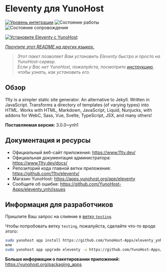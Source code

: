 <!--
Важно: этот README был автоматически сгенерирован <https://github.com/YunoHost/apps/tree/master/tools/readme_generator>
Он НЕ ДОЛЖЕН редактироваться вручную.
-->

# Eleventy для YunoHost

[![Уровень интеграции](https://apps.yunohost.org/badge/integration/eleventy)](https://ci-apps.yunohost.org/ci/apps/eleventy/)
![Состояние работы](https://apps.yunohost.org/badge/state/eleventy)
![Состояние сопровождения](https://apps.yunohost.org/badge/maintained/eleventy)

[![Установите Eleventy с YunoHost](https://install-app.yunohost.org/install-with-yunohost.svg)](https://install-app.yunohost.org/?app=eleventy)

*[Прочтите этот README на других языках.](./ALL_README.md)*

> *Этот пакет позволяет Вам установить Eleventy быстро и просто на YunoHost-сервер.*  
> *Если у Вас нет YunoHost, пожалуйста, посмотрите [инструкцию](https://yunohost.org/install), чтобы узнать, как установить его.*

## Обзор

11ty is a simpler static site generator. An alternative to Jekyll. Written in JavaScript. Transforms a directory of templates (of varying types) into HTML.
Works with HTML, Markdown, JavaScript, Liquid, Nunjucks, with addons for WebC, Sass, Vue, Svelte, TypeScript, JSX, and many others!


**Поставляемая версия:** 3.0.0~ynh1
## Документация и ресурсы

- Официальный веб-сайт приложения: <https://www.11ty.dev/>
- Официальная документация администратора: <https://www.11ty.dev/docs/>
- Репозиторий кода главной ветки приложения: <https://github.com/11ty/eleventy/>
- Магазин YunoHost: <https://apps.yunohost.org/app/eleventy>
- Сообщите об ошибке: <https://github.com/YunoHost-Apps/eleventy_ynh/issues>

## Информация для разработчиков

Пришлите Ваш запрос на слияние в [ветку `testing`](https://github.com/YunoHost-Apps/eleventy_ynh/tree/testing).

Чтобы попробовать ветку `testing`, пожалуйста, сделайте что-то вроде этого:

```bash
sudo yunohost app install https://github.com/YunoHost-Apps/eleventy_ynh/tree/testing --debug
или
sudo yunohost app upgrade eleventy -u https://github.com/YunoHost-Apps/eleventy_ynh/tree/testing --debug
```

**Больше информации о пакетировании приложений:** <https://yunohost.org/packaging_apps>
